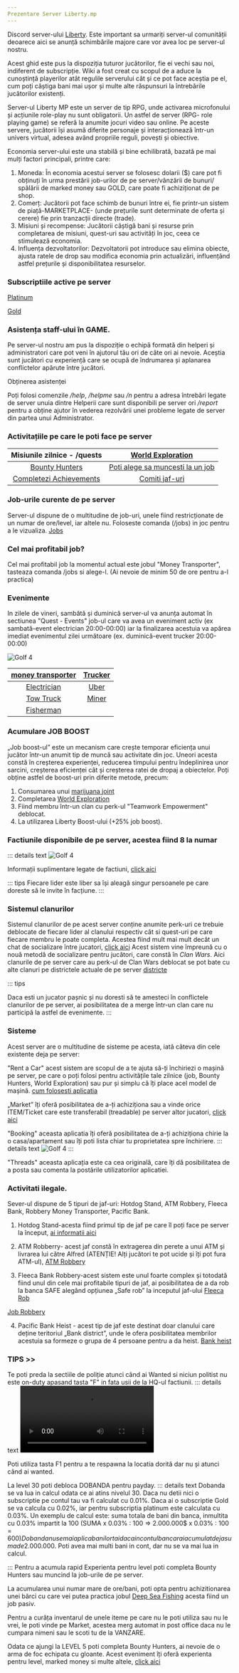 ```yaml
---
Prezentare Server Liberty.mp
---
```


Discord server-ului [Liberty](liberty.mp/disord ). Este important sa urmariți server-ul comunității deoarece aici se anunță schimbările majore care vor avea loc pe server-ul nostru.







Acest ghid este pus la dispoziția tuturor jucătorilor, fie ei vechi sau noi, indiferent de subscripție. Wiki a fost creat cu scopul de a aduce la cunoștință playerilor atât regulile serverului cât și ce pot face aceștia pe el, cum poți câștiga bani mai ușor și multe alte răspunsuri la întrebările jucătorilor existenți.



















Server-ul Liberty MP este un server de tip RPG, unde activarea microfonului și acțiunile role-play nu sunt obligatorii. Un astfel de server (RPG- role playing game) se referă la anumite jocuri video sau online. Pe aceste servere, jucătorii își asumă diferite personaje și interacționează într-un univers virtual, adesea având propriile reguli, povești și obiective.                       

Economia server-ului este una stabilă și bine echilibrată, bazată pe mai mulți factori principali, printre care:
1. Moneda: În economia acestui server se folosesc dolarii ($) care pot fi obținuți în urma prestării job-urilor de pe server/vânzării de bunuri/ spălării de marked money sau GOLD, care poate fi achiziționat de pe shop.
2. Comerț: Jucătorii pot face schimb de bunuri între ei, fie printr-un sistem de piață-MARKETPLACE- (unde prețurile sunt determinate de oferta și cerere) fie prin tranzacții directe (trade).
3. Misiuni și recompense: Jucătorii câștigă bani și resurse prin completarea de misiuni, quest-uri sau activități în joc, ceea ce stimulează economia.
4. Influența dezvoltatorilor: Dezvoltatorii pot introduce sau elimina obiecte, ajusta ratele de drop sau modifica economia prin actualizări, influențând astfel prețurile și disponibilitatea resurselor.
### Subscriptiile active pe server
[Platinum](https://wiki.liberty.mp/general/account-upgrades/platinum)

[Gold](https://wiki.liberty.mp/general/account-upgrades/gold)

### Asistența staff-ului în GAME.
Pe server-ul nostru am pus la dispoziție o echipă formată din helperi și administratori care pot veni în ajutorul tău ori de câte ori ai nevoie. Aceștia sunt jucători cu experiență care se ocupă de îndrumarea și aplanarea conflictelor apărute între jucători.

Obținerea asistenței

Poți folosi comenzile */help*, */helpme* sau */n*  pentru a adresa întrebări legate de server unuia dintre Helperii care sunt disponibili pe server ori */report* pentru a obține ajutor în vederea rezolvării unei probleme legate de server din partea unui Administrator.


### Activitațiile pe care le poti face pe server

| Misiunile zilnice - /quests |[World Exploration](https://wiki.liberty.mp/events/world-exploration) | 
| :-: | :-: |
|[Bounty Hunters](https://wiki.liberty.mp/events/bounty-hunters)| [Poti alege sa muncesti la un job](https://wiki.liberty.mp/jobs/#cum-gasesc-jobul) | 
| [Completezi Achievements](https://wiki.liberty.mp/general/achievements)| [Comiti jaf-uri](https://wiki.liberty.mp/illegal-activities/#care-sunt-skill-urile-la-robbing-street-reputation) | 
### Job-urile curente de pe server
Server-ul dispune de o multitudine de job-uri, unele fiind restricționate de un numar  de ore/level, iar altele nu.
Foloseste comanda (/jobs) in joc pentru a le vizualiza. [Jobs](https://wiki.liberty.mp/jobs/#cum-avansez-in-skill)
### Cel mai profitabil job?
Cel mai profitabil job la momentul actual este jobul "Money Transporter", tasteaza comanda /jobs si alege-l. (Ai nevoie de minim 50 de ore pentru a-l practica)
### Evenimente 
In zilele de vineri, sambătă și duminică server-ul va anunța automat în sectiunea "Quest - Events" job-ul care va avea un eveniment activ (ex sambată-event electrician 20:00-00:00) iar la finalizarea acestuia va apărea imediat evenimentul zilei următoare (ex. duminică-event trucker 20:00-00:00)

<Image src="https://imgur.com/yj3bZvF.png" alt="Golf 4" />     

| [money transporter](https://wiki.liberty.mp/events/cash-grab-event#VPSidebarNav) | [Trucker](https://wiki.liberty.mp/events/trucker-hauling-challenge)|
| :-: | :-:
|[Electrician](https://wiki.liberty.mp/events/voltage-windfall-challenge)| [Uber](https://wiki.liberty.mp/events/uber-grand-prix)|
| [Tow Truck](https://wiki.liberty.mp/events/tow-truck-rally) | [Miner](https://wiki.liberty.mp/events/gold-rush)|
|[Fisherman ](https://wiki.liberty.mp/events/fisherman-bounty) 


### Acumulare JOB BOOST
„Job boost-ul” este un mecanism care crește temporar eficiența unui jucător într-un anumit tip de muncă sau activitate din joc. Uneori acesta constă în creșterea experienței, reducerea timpului pentru îndeplinirea unor sarcini, creșterea eficienței cât și creșterea ratei de dropaj a obiectelor. Poți obține astfel de boost-uri prin diferite metode, precum:

1. Consumarea unui [marijuana joint](https://wiki.liberty.mp/factions/gangs#marijuana-joint)
2. Completarea [World Exploration](https://wiki.liberty.mp/events/world-exploration)
3. Fiind membru într-un clan cu perk-ul "Teamwork Empowerment" deblocat.
4. La utilizarea Liberty Boost-ului (+25% job boost).

### Factiunile disponibile de pe server, acestea fiind 8 la numar 

::: details text
<Image src="https://imgur.com/dzcCF4y.png" alt="Golf 4" />

Informații suplimentare legate de factiuni, [click aici](https://wiki.liberty.mp/factions/)

::: tips
Fiecare lider este liber sa își aleagă singur persoanele  pe care doreste să le invite în facțiune.
:::

### Sistemul clanurilor
Sistemul clanurilor de pe acest server conține anumite perk-uri ce trebuie deblocate de fiecare lider al clanului respectiv cât si quest-uri pe care fiecare membru le poate completa.
Acestea fiind mult mai mult decât un chat de socializare între jucatori, [click aici](https://wiki.liberty.mp/clans/tabs#VPSidebarNav)
Acest sistem vine împreună cu o nouă metodă de socializare pentru jucători, care constă în *Clan Wars*. Aici clanurile de pe server care au perk-ul de Clan Wars deblocat se pot bate cu alte clanuri pe districtele actuale de pe server [districte](https://wiki.liberty.mp/clans/spray-wars/)

::: tips

Daca esti un jucator pașnic și nu doresti să te amesteci în conflictele clanurilor de pe server, ai posibilitatea de a merge într-un clan care nu participă la astfel de evenimente.
:::

### Sisteme
Acest server are o multitudine de sisteme pe acesta, iată câteva din cele existente deja pe server:

 "Rent a Car" acest sistem are scopul de a te ajuta să-ți închiriezi o mașină pe server, pe care o poți folosi pentru activitățile tale zilnice (job, Bounty Hunters,  World Exploration) sau pur și simplu că îți place acel model de mașină. 
 [cum folosesti aplicatia](https://wiki.liberty.mp/general/phone/applications/rent#informatii-generale)

„Market” îți oferă posibilitatea de a-ți achiziționa sau a vinde orice ITEM/Ticket care este transferabil (treadable) pe server altor jucatori, [click aici](https://wiki.liberty.mp/general/marketplace)
 
"Booking" aceasta aplicatia îți oferă posibilitatea de a-ți achiziționa chirie la o casa/apartament sau îți poti lista chiar tu proprietatea spre închiriere.
::: details text
<Image src="https://imgur.com/T05NW1R.png" alt="Golf 4" />
:::


"Threads" aceasta aplicația este ca cea originală, care îți dă posibilitatea de a posta sau comenta la postările utilizatorilor aplicatiei.

### Activitati ilegale.
Sever-ul dispune de 5 tipuri de jaf-uri: Hotdog Stand, ATM Robbery, Fleeca Bank, Robbery Money Transporter, Pacific Bank.

1. Hotdog Stand-acesta fiind primul tip de jaf pe care îl poți face pe server la început, [ai informatii aici](https://wiki.liberty.mp/illegal-activities/robberies/hotdog-stand-robbery)

2. ATM Robberry- acest jaf constă în extragerea din perete a unui ATM și livrarea lui către Alfred (ATENȚIE! Alți jucători te pot ucide și îți pot fura ATM-ul), [ATM Robbery](https://wiki.liberty.mp/illegal-activities/robberies/atm-robbery)

3. Fleeca Bank Robbery-acest sistem este unul foarte complex și totodată fiind unul din cele mai profitabile tipuri de jaf, ai posibilitatea de a da rob la banca SAFE alegând opțiunea „Safe rob” la inceputul jaf-ului [Fleeca Rob](https://wiki.liberty.mp/illegal-activities/robberies/fleeca-bank-robbery)

[Job Robbery](https://wiki.liberty.mp/jobs/moneytransporter#job-robbery)

4. Pacific Bank Heist - acest tip de jaf este destinat doar clanului care deține teritoriul  „Bank district”, unde le ofera posibilitatea membrilor acestuia sa formeze o grupa de 4 persoane pentru a da heist.
[Bank heist](https://wiki.liberty.mp/clans/spray-wars/districts/bank#planificare-si-pregatire)

 ### TIPS >>
Te poti preda la sectiile de poliție atunci când ai Wanted si niciun politist nu este on-duty apasand tasta "F" in fata usii de la HQ-ul factiunii.
::: details text
<video src="https://imgur.com/ubTYyva.gif" alt="Golf 4" />
:::

Poti utiliza tasta F1 pentru a te respawna la locatia dorită dar nu și atunci când ai wanted.

La level 30 poti debloca DOBANDA pentru payday.
::: details text
Dobanda se va lua in calcul odata ce ai atins nivelul 30. Daca nu detii nici o subscriptie pe contul tau va fi calculat cu 0.01%. Daca ai o subscriptie Gold se va calcula cu 0.02%, iar pentru subscriptia platinum este calculata cu 0.03%. Un exemplu de calcul este: suma totala de bani din banca, inmultita cu 0.03% impartit la 100 (SUMA x 0.03% : 100 => 2.000.000$ x 0.03% : 100 = 600$) Dobanda nu se mai aplica banilor tai daca in contul bancar ai acumulat deja suma de 2.000.000$. Poti avea mai multi bani in cont, dar nu se va mai lua in calcul.

:::
Pentru a acumula rapid Experienta pentru level poti completa Bounty Hunters sau muncind la job-urile de pe server.

La acumularea unui numar mare de ore/bani, poti opta pentru achizitionarea unei bărci cu care vei putea practica jobul [Deep Sea Fishing](https://wiki.liberty.mp/jobs/deep-sea-fishing) acesta fiind un job pasiv.

Pentru a curăța inventarul de unele iteme pe care nu le poti utiliza sau nu le vrei, le poti vinde pe Market, acestea merg automat in post office daca nu le cumpara nimeni sau le scoti tu de la VANZARE.

Odata ce ajungi la LEVEL 5 poti completa Bounty Hunters, ai nevoie de o arma de foc echipata cu gloante. Acest eveniment îți oferă experienta pentru level, marked money si multe altele, [click aici](https://wiki.liberty.mp/events/bounty-hunters)













